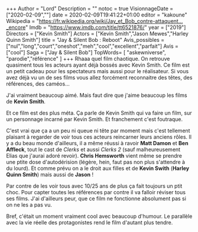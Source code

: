 +++
Author = "Lord"
Description = ""
notoc = true
VisionnageDate = ["2020-02-09",""]
date = 2020-02-09T19:41:22+01:00
editor = "kakoune"
Wikipedia = "https://fr.wikipedia.org/wiki/Jay_et_Bob_contre-attaquent…_encore"
Imdb = "https://www.imdb.com/title/tt6521876/"
year = ["2019"]
Directors = ["Kevin Smith"]
Actors = ["Kevin Smith","Jason Mewes","Harley Quinn Smith"]
title = "Jay & Silent Bob : Reboot"
Avis_possibles = ["nul","long","court","oneshot","meh","cool","excellent","parfait"]
Avis = ["cool"] 
Saga = ["Jay & Silent Bob"]
TopWords= [ "askewniverse", "parodie","référence" ]
+++
Rhaaa quel film chaotique.
On retrouve quasiment tous les acteurs ayant déjà bossés avec Kevin Smith.
Ce film est un petit cadeau pour les spectateurs mais aussi pour le réalisateur.
Si vous avez déjà vu un de ses films vous allez forcément reconnaitre des têtes, des références, des caméos…

J'ai vraiment beaucoup aimé.
Mais faut dire que j'aime beaucoup les films de **Kevin Smith**.

Et ce film est des plus méta.
Ça parle de Kevin Smith qui va faire un film, sur un personnage incarné par Kevin Smith.
Et franchement c'est foutraque.

C'est vrai que ça a un peu ni queue ni tête par moment mais c'est tellement plaisant à regarder de voir tous ces acteurs reincarner leurs anciens rôles.
Il y a du beau monde d'ailleurs, il a même réussi à ravoir **Matt Damon** et **Ben Affleck**, tout le cast de *Clerks* et aussi *Clerks 2* (sauf malheureusement Elias que j'aurai adoré revoir).
**Chris Hemsworth** vient même se prendre une ptite dose d'autodérision (légère, hein, faut pas non plus s'attendre à du lourd).
Et comme prévu on a le droit aux filles et de **Kevin Swith** (**Harley Quinn Smith**) mais aussi de **Jason** !

Par contre de les voir tous avec 10/25 ans de plus ça fait toujours un ptit choc.
Pour capter toutes les références par contre il va falloir réviser tous ses films.
J'ai d'ailleurs peur, que ce film ne fonctionne absolument pas si on ne les a pas vu.

Bref, c'était un moment vraiment cool avec beaucoup d'humour.
Le parallèle avec la vie réelle des protagonistes rend le film d'autant plus tendre.

